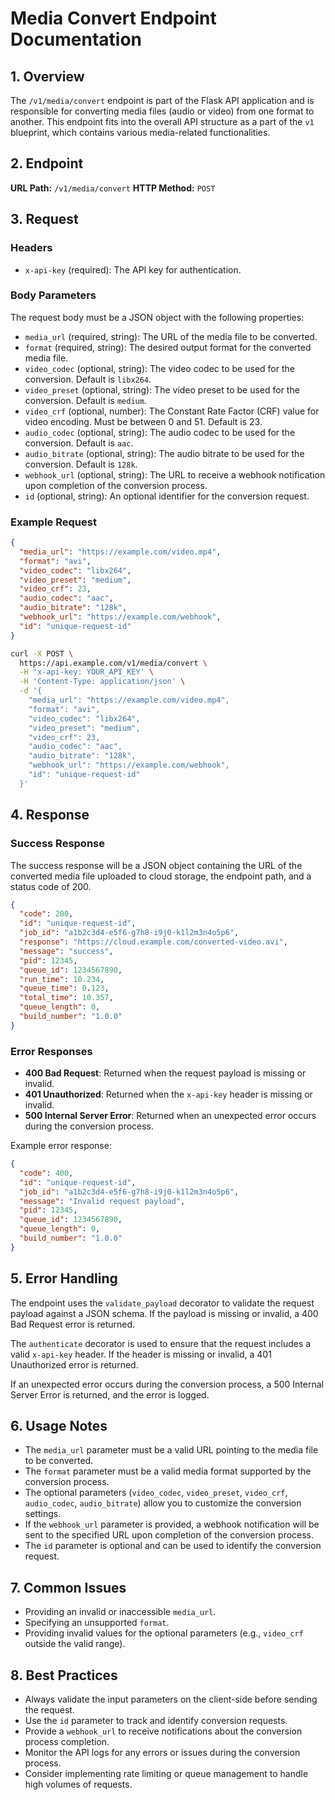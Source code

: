 # Media Convert Endpoint Documentation

## 1. Overview

The `/v1/media/convert` endpoint is part of the Flask API application and is responsible for converting media files (audio or video) from one format to another. This endpoint fits into the overall API structure as a part of the `v1` blueprint, which contains various media-related functionalities.

## 2. Endpoint

**URL Path:** `/v1/media/convert`
**HTTP Method:** `POST`

## 3. Request

### Headers

- `x-api-key` (required): The API key for authentication.

### Body Parameters

The request body must be a JSON object with the following properties:

- `media_url` (required, string): The URL of the media file to be converted.
- `format` (required, string): The desired output format for the converted media file.
- `video_codec` (optional, string): The video codec to be used for the conversion. Default is `libx264`.
- `video_preset` (optional, string): The video preset to be used for the conversion. Default is `medium`.
- `video_crf` (optional, number): The Constant Rate Factor (CRF) value for video encoding. Must be between 0 and 51. Default is 23.
- `audio_codec` (optional, string): The audio codec to be used for the conversion. Default is `aac`.
- `audio_bitrate` (optional, string): The audio bitrate to be used for the conversion. Default is `128k`.
- `webhook_url` (optional, string): The URL to receive a webhook notification upon completion of the conversion process.
- `id` (optional, string): An optional identifier for the conversion request.

### Example Request

```json
{
  "media_url": "https://example.com/video.mp4",
  "format": "avi",
  "video_codec": "libx264",
  "video_preset": "medium",
  "video_crf": 23,
  "audio_codec": "aac",
  "audio_bitrate": "128k",
  "webhook_url": "https://example.com/webhook",
  "id": "unique-request-id"
}
```

```bash
curl -X POST \
  https://api.example.com/v1/media/convert \
  -H 'x-api-key: YOUR_API_KEY' \
  -H 'Content-Type: application/json' \
  -d '{
    "media_url": "https://example.com/video.mp4",
    "format": "avi",
    "video_codec": "libx264",
    "video_preset": "medium",
    "video_crf": 23,
    "audio_codec": "aac",
    "audio_bitrate": "128k",
    "webhook_url": "https://example.com/webhook",
    "id": "unique-request-id"
  }'
```

## 4. Response

### Success Response

The success response will be a JSON object containing the URL of the converted media file uploaded to cloud storage, the endpoint path, and a status code of 200.

```json
{
  "code": 200,
  "id": "unique-request-id",
  "job_id": "a1b2c3d4-e5f6-g7h8-i9j0-k1l2m3n4o5p6",
  "response": "https://cloud.example.com/converted-video.avi",
  "message": "success",
  "pid": 12345,
  "queue_id": 1234567890,
  "run_time": 10.234,
  "queue_time": 0.123,
  "total_time": 10.357,
  "queue_length": 0,
  "build_number": "1.0.0"
}
```

### Error Responses

- **400 Bad Request**: Returned when the request payload is missing or invalid.
- **401 Unauthorized**: Returned when the `x-api-key` header is missing or invalid.
- **500 Internal Server Error**: Returned when an unexpected error occurs during the conversion process.

Example error response:

```json
{
  "code": 400,
  "id": "unique-request-id",
  "job_id": "a1b2c3d4-e5f6-g7h8-i9j0-k1l2m3n4o5p6",
  "message": "Invalid request payload",
  "pid": 12345,
  "queue_id": 1234567890,
  "queue_length": 0,
  "build_number": "1.0.0"
}
```

## 5. Error Handling

The endpoint uses the `validate_payload` decorator to validate the request payload against a JSON schema. If the payload is missing or invalid, a 400 Bad Request error is returned.

The `authenticate` decorator is used to ensure that the request includes a valid `x-api-key` header. If the header is missing or invalid, a 401 Unauthorized error is returned.

If an unexpected error occurs during the conversion process, a 500 Internal Server Error is returned, and the error is logged.

## 6. Usage Notes

- The `media_url` parameter must be a valid URL pointing to the media file to be converted.
- The `format` parameter must be a valid media format supported by the conversion process.
- The optional parameters (`video_codec`, `video_preset`, `video_crf`, `audio_codec`, `audio_bitrate`) allow you to customize the conversion settings.
- If the `webhook_url` parameter is provided, a webhook notification will be sent to the specified URL upon completion of the conversion process.
- The `id` parameter is optional and can be used to identify the conversion request.

## 7. Common Issues

- Providing an invalid or inaccessible `media_url`.
- Specifying an unsupported `format`.
- Providing invalid values for the optional parameters (e.g., `video_crf` outside the valid range).

## 8. Best Practices

- Always validate the input parameters on the client-side before sending the request.
- Use the `id` parameter to track and identify conversion requests.
- Provide a `webhook_url` to receive notifications about the conversion process completion.
- Monitor the API logs for any errors or issues during the conversion process.
- Consider implementing rate limiting or queue management to handle high volumes of requests.